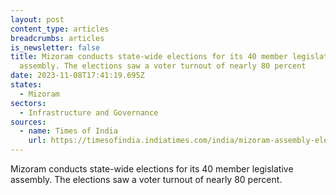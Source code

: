 ```yaml
---
layout: post
content_type: articles
breadcrumbs: articles
is_newsletter: false
title: Mizoram conducts state-wide elections for its 40 member legislative
  assembly. The elections saw a voter turnout of nearly 80 percent
date: 2023-11-08T17:41:19.695Z
states:
  - Mizoram
sectors:
  - Infrastructure and Governance
sources:
  - name: Times of India
    url: https://timesofindia.indiatimes.com/india/mizoram-assembly-election-2023-live-updates-voting-today-mnf-congress-zpm/liveblog/105021385.cms
---
```

Mizoram conducts state-wide elections for its 40 member legislative assembly. The elections saw a voter turnout of nearly 80 percent.
